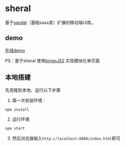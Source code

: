 # sheral

基于[sandal](https://github.com/imweb/sheral)（基础sass库）扩展的移动端UI库。

## demo

[在线demo](https://guless.github.io/sandal-bjs/demo/index.html)

PS：基于sheral 使用[bingoJS2](https://github.com/guless/bingoJS2) 实现模块化单页面

## 本地搭建

先克隆到本地，运行以下步骤

1. 第一次安装环境：

```js
npm install
```

2. 运行环境

```js
npm start
```

3. 然后浏览器输入`http://localhost:8888/index.html`即可
